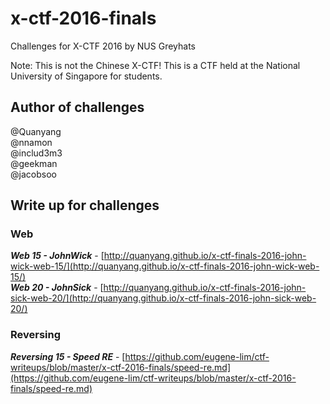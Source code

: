 # x-ctf-2016-finals
Challenges for X-CTF 2016 by NUS Greyhats

Note: This is not the Chinese X-CTF! This is a CTF held at the National University of Singapore for students.

## Author of challenges
@Quanyang  
@nnamon  
@includ3m3  
@geekman  
@jacobsoo  

## Write up for challenges
### Web
***Web 15 - JohnWick*** - [http://quanyang.github.io/x-ctf-finals-2016-john-wick-web-15/](http://quanyang.github.io/x-ctf-finals-2016-john-wick-web-15/)  
***Web 20 - JohnSick*** - [http://quanyang.github.io/x-ctf-finals-2016-john-sick-web-20/](http://quanyang.github.io/x-ctf-finals-2016-john-sick-web-20/)

### Reversing
***Reversing 15 - Speed RE*** - [https://github.com/eugene-lim/ctf-writeups/blob/master/x-ctf-2016-finals/speed-re.md](https://github.com/eugene-lim/ctf-writeups/blob/master/x-ctf-2016-finals/speed-re.md)
